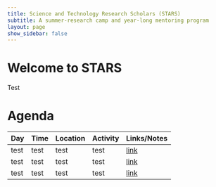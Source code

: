 ```yaml
---
title: Science and Technology Research Scholars (STARS)
subtitle: A summer-research camp and year-long mentoring program
layout: page
show_sidebar: false
---
```


# Welcome to STARS

Test


# Agenda

|Day|Time|Location|Activity|Links/Notes|
|---|----|--------|--------|-----------|
|test|test|test|test|[link](link)|
|test|test|test|test|[link](link)|
|test|test|test|test|[link](link)|
